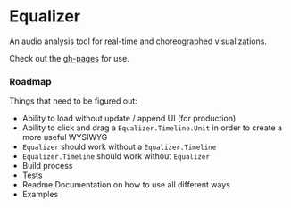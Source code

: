 # Equalizer

An audio analysis tool for real-time and choreographed visualizations.

Check out the [gh-pages](https://jonobr1.github.io/equalizer) for use.

### Roadmap

Things that need to be figured out:

+ Ability to load without update / append UI (for production)
+ Ability to click and drag a `Equalizer.Timeline.Unit` in order to create a more useful WYSIWYG
+ `Equalizer` should work without a `Equalizer.Timeline`
+ `Equalizer.Timeline` should work without `Equalizer`
+ Build process
+ Tests
+ Readme Documentation on how to use all different ways
+ Examples
